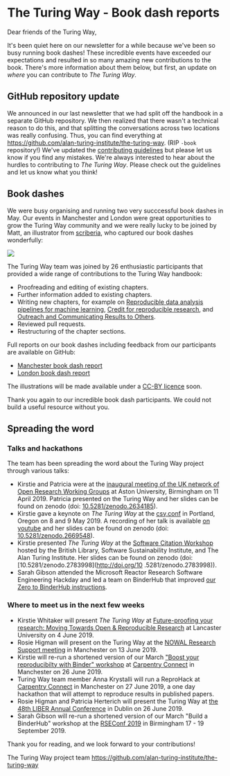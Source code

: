 # The Turing Way -  Book dash reports

Dear friends of the Turing Way,

It's been quiet here on our newsletter for a while because we've been so busy running book dashes!
These incredible events have exceeded our expectations and resulted in so many amazing new contributions to the book.
There's more information about them below, but first, an update on *where* you can contribute to *The Turing Way*.

## GitHub repository update

We announced in our last newsletter that we had split off the handbook in a separate GitHub repository.
We then realized that there wasn't a technical reason to do this, and that splitting the conversations across two locations was really confusing.
Thus, you can find everything at https://github.com/alan-turing-institute/the-turing-way.
(RIP `-book` repository!)
We've updated the [contributing guidelines](https://github.com/alan-turing-institute/the-turing-way/blob/master/CONTRIBUTING.md) but please let us know if you find any mistakes.
We're always interested to hear about the hurdles to contributing to *The Turing Way*.
Please check out the guidelines and let us know what you think!

## Book dashes 

We were busy organising and running two very succcessful book dashes in May. 
Our events in Manchester and London were great opportunities to grow the Turing Way community and we were really lucky to be joined by Matt, an illustrator from [scriberia](http://www.scriberia.co.uk), who captured our book dashes wonderfully:

![](https://pbs.twimg.com/media/D6zGuPiW4AI3m8s.jpg)

The Turing Way team was joined by 26 enthusiastic participants that provided a wide range of contributions to the Turing Way handbook:
* Proofreading and editing of existing chapters.
* Further information added to existing chapters.
* Writing new chapters, for example on [Reproducible data analysis pipelines for machine learning](https://github.com/alan-turing-institute/the-turing-way/blob/machine_learning/book/content/machine_learning/machine_learning.md), [Credit for reproducible research](https://the-turing-way.netlify.com/credit/credit.html), and [Outreach and Communicating Results to Others](https://github.com/alan-turing-institute/the-turing-way/pull/561).
* Reviewed pull requests.
* Restructuring of the chapter sections.

Full reports on our book dashes including feedback from our participants are available on GitHub:
* [Manchester book dash report](https://github.com/alan-turing-institute/the-turing-way/blob/master/workshops/book-dash/book-dash-mcr-report.md)
* [London book dash report](https://github.com/alan-turing-institute/the-turing-way/blob/master/workshops/book-dash/book-dash-ldn-report.md)

The illustrations will be made available under a [CC-BY licence](https://creativecommons.org/licenses/by/4.0) soon.

Thank you again to our incredible book dash participants.
We could not build a useful resource without you.

## Spreading the word
### Talks and hackathons
The team has been spreading the word about the Turing Way project through various talks:

* Kirstie and Patricia were at the [inaugural meeting of the UK network of Open Research Working Groups](https://sites.google.com/view/ukoswg19) at Aston University, Birmingham on 11 April 2019. Patricia presented on the Turing Way and her slides can be found on zenodo (doi: [10.5281/zenodo.2634185](http://doi.org/10.5281/zenodo.2634185)).
* Kirstie gave a keynote on *The Turing Way* at the [csv,conf](https://csvconf.com/) in Portland, Oregon on 8 and 9 May 2019. A recording of her talk is available [on youtube](https://youtu.be/wZeoZaIV0VE) and her slides can be found on zenodo (doi: [10.5281/zenodo.2669548](http://doi.org/10.5281/zenodo.2669548)).
* Kirstie presented *The Turing Way* at the [Software Citation Workshop](https://www.eventbrite.co.uk/e/software-citation-workshop-tickets-59519083180) hosted by the British Library, Software Sustainability Institute, and The Alan Turing Institute. Her slides can be found on zenodo (doi: [10.5281/zenodo.2783998](http://doi.org/10 .5281/zenodo.2783998)).
* Sarah Gibson attended the Microsoft Reactor Research Software Engineering Hackday and led a team on BinderHub that improved [our Zero to BinderHub instructions](https://github.com/alan-turing-institute/the-turing-way/blob/master/workshops/build-a-binderhub/workshop-presentations/zero-to-binderhub.md).

### Where to meet us in the next few weeks

* Kirstie Whitaker will present *The Turing Way* at [Future-proofing your research: Moving Towards Open & Reproducible Research](https://www.eventbrite.co.uk/e/future-proofing-your-research-moving-towards-open-reproducible-research-tickets-60575376582?aff=eac2) at Lancaster University on 4 June 2019.
* Rosie Higman will present on the Turing Way at the [NOWAL Research Support meeting](https://www.nowal.ac.uk/research-support-open-research-exchange-experience-university-manchester) in Manchester on 13 June 2019.
* Kirstie will re-run a shortened version of our March ["Boost your reproducibilty with Binder" workshop](https://github.com/alan-turing-institute/the-turing-way/tree/master/workshops/boost-research-reproducibility-binder) at [Carpentry Connect](https://www.software.ac.uk/ccmcr19/programme) in Manchester on 26 June 2019.
* Turing Way team member Anna Krystalli will run a ReproHack at [Carpentry Connect](https://www.software.ac.uk/ccmcr19/programme) in Manchester on 27 June 2019, a one day hackathon that will attempt to reproduce results in published papers.
* Rosie Higman and Patricia Herterich will present the Turing Way at [the 48th LIBER Annual Conference](https://liberconference.eu/schedule/) in Dublin on 26 June 2019.
* Sarah Gibson will re-run a shortened version of our March "Build a BinderHub" workshop at the [RSEConf 2019](https://rse.ac.uk/conf2019/) in Birmingham 17 - 19 September 2019.

Thank you for reading, and we look forward to your contributions!

The Turing Way project team
https://github.com/alan-turing-institute/the-turing-way
